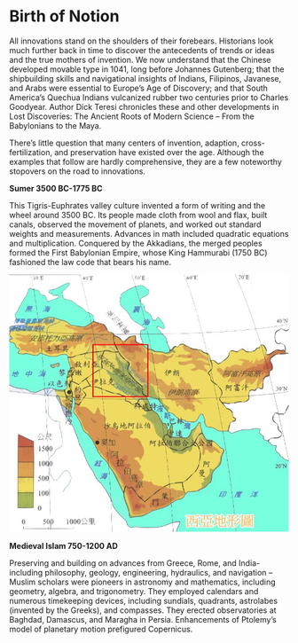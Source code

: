 # Birth of Notion

All innovations stand on the shoulders of their forebears. Historians look much further back in time to discover the antecedents of trends or ideas and the true mothers of invention. We now understand that the Chinese developed movable type in 1041, long before Johannes Gutenberg; that the shipbuilding skills and navigational insights of Indians, Filipinos, Javanese, and Arabs were essential to Europe’s Age of Discovery; and that South America’s Quechua Indians vulcanized rubber two centuries prior to Charles Goodyear. Author Dick Teresi chronicles these and other developments in Lost Discoveries: The Ancient Roots of Modern Science – From the Babylonians to the Maya.

There’s little question that many centers of invention, adaption, cross-fertilization, and preservation have existed over the age. Although the examples that follow are hardly comprehensive, they are a few noteworthy stopovers on the road to innovations.

**Sumer 3500 BC-1775 BC** 

This Tigris-Euphrates valley culture invented a form of writing and the wheel around 3500 BC. Its people made cloth from wool and flax, built canals, observed the movement of planets, and worked out standard weights and measurements. Advances in math included quadratic equations and multiplication. Conquered by the Akkadians, the merged peoples formed the First Babylonian Empire, whose King Hammurabi \(1750 BC\) fashioned the law code that bears his name.

![Mesopotamian plain](.gitbook/assets/1b4c510fd9f9d72ad25ebdead12a2834349bbb0b.jpg)

**Medieval Islam 750-1200 AD** 

Preserving and building on advances from Greece, Rome, and India- including philosophy, geology, engineering, hydraulics, and navigation –Muslim scholars were pioneers in astronomy and mathematics, including geometry, algebra, and trigonometry. They employed calendars and numerous timekeeping devices, including sundials, quadrants, astrolabes \(invented by the Greeks\), and compasses. They erected observatories at Baghdad, Damascus, and Maragha in Persia. Enhancements of Ptolemy’s model of planetary motion prefigured Copernicus.

